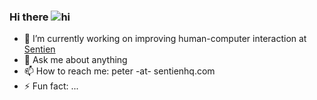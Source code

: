 ### Hi there ![hi](https://raw.githubusercontent.com/iampavangandhi/iampavangandhi/master/gifs/Hi.gif)


- 🔭 I’m currently working on improving human-computer interaction at [Sentien](https://sentienhq.com)
- 💬 Ask me about anything
- 📫 How to reach me: peter -at- sentienhq.com
- ⚡ Fun fact: ...

